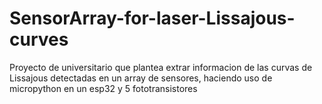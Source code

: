 # SensorArray-for-laser-Lissajous-curves
Proyecto de universitario que plantea extrar informacion de las curvas de Lissajous detectadas en un array de sensores, haciendo uso de micropython en un esp32 y 5 fototransistores
